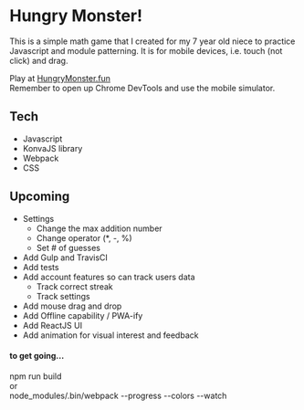 # Hungry Monster!

This is a simple math game that I created for my 7 year old niece to practice Javascript and module patterning. It is for mobile devices, i.e. touch (not click) and drag.  

Play at [HungryMonster.fun](http://hungrymonster.fun/)  
Remember to open up Chrome DevTools and use the mobile simulator.  

## Tech
* Javascript
* KonvaJS library
* Webpack
* CSS

## Upcoming
* Settings
  * Change the max addition number
  * Change operator (\*, \-, \%)
  * Set # of guesses
* Add Gulp and TravisCI
* Add tests
* Add account features so can track users data
  * Track correct streak
  * Track settings 
* Add mouse drag and drop
* Add Offline capability / PWA-ify
* Add ReactJS UI
* Add animation for visual interest and feedback





#### to get going...
npm run build  
or  
node_modules/.bin/webpack --progress --colors --watch
